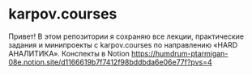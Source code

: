 # karpov.courses
Привет! В этом репозитории я сохраняю все лекции, практические задания и минипроекты с karpov.courses по направлению «HARD АНАЛИТИКА».
Конспекты в Notion https://humdrum-ptarmigan-08e.notion.site/d1166619b7f7412f98bddbda6e06e77f?pvs=4
